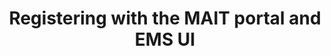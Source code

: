 ---
title: Registering with the MAIT portal and EMS UI
keywords: development, versioning
tags: [development]
sidebar: overview_sidebar
permalink: triage.html
summary: A guide on how to register with the MAIT Portal and EMS UI.
toc: true
---